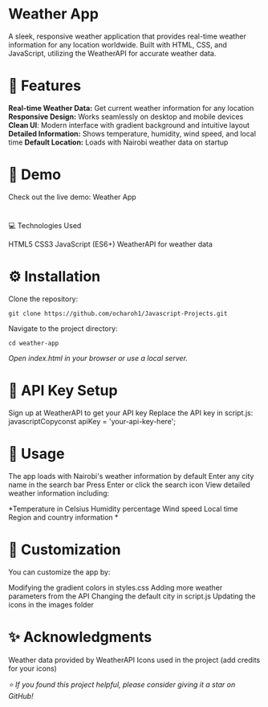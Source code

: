 # Weather App

A sleek, responsive weather application that provides real-time weather information for any location worldwide. Built with HTML, CSS, and JavaScript, utilizing the WeatherAPI for accurate weather data.

# 🌟 Features

**Real-time Weather Data:** Get current weather information for any location
**Responsive Design:** Works seamlessly on desktop and mobile devices
**Clean UI**: Modern interface with gradient background and intuitive layout
**Detailed Information:** Shows temperature, humidity, wind speed, and local time
**Default Location:** Loads with Nairobi weather data on startup

# 🚀 Demo

Check out the live demo: Weather App
# 
💻 Technologies Used

HTML5
CSS3
JavaScript (ES6+)
WeatherAPI for weather data

# ⚙️ Installation

Clone the repository:
```console
git clone https://github.com/ocharoh1/Javascript-Projects.git
```

Navigate to the project directory:
```console
cd weather-app
```

*Open index.html in your browser or use a local server.*

# 🔑 API Key Setup

Sign up at WeatherAPI to get your API key
Replace the API key in script.js:
javascriptCopyconst apiKey = 'your-api-key-here';


# 📱 Usage

The app loads with Nairobi's weather information by default
Enter any city name in the search bar
Press Enter or click the search icon
View detailed weather information including:

*Temperature in Celsius
Humidity percentage
Wind speed
Local time
Region and country information
*


# 🎨 Customization
You can customize the app by:

Modifying the gradient colors in styles.css
Adding more weather parameters from the API
Changing the default city in script.js
Updating the icons in the images folder

# ✨ Acknowledgments

Weather data provided by WeatherAPI
Icons used in the project (add credits for your icons)


*⭐️ If you found this project helpful, please consider giving it a star on GitHub!*